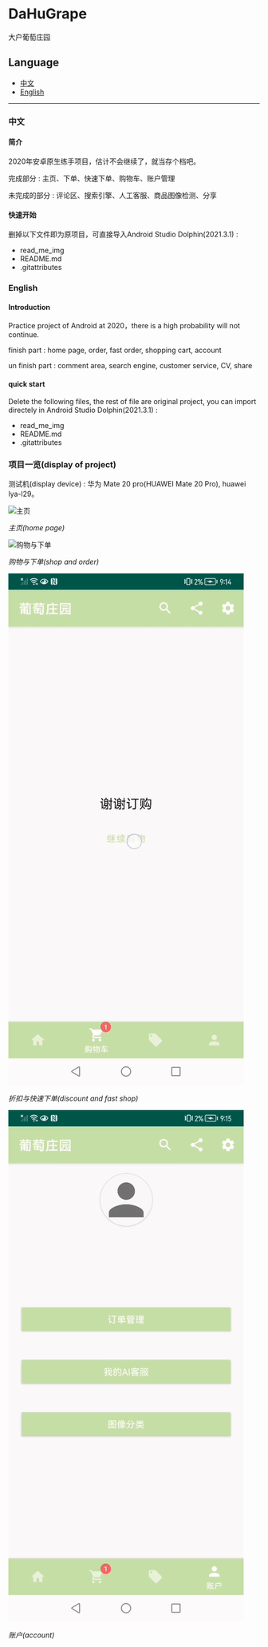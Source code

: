 # DaHuGrape
 大户葡萄庄园

## Language

- [中文](#中文)
- [English](#english)

---

### 中文

#### 简介

2020年安卓原生练手项目，估计不会继续了，就当存个档吧。

完成部分 : 主页、下单、快速下单、购物车、账户管理

未完成的部分 : 评论区、搜索引擎、人工客服、商品图像检测、分享

#### 快速开始

删掉以下文件即为原项目，可直接导入Android Studio Dolphin(2021.3.1) : 
- read_me_img
- README.md
- .gitattributes

### English

#### Introduction

Practice project of Android at 2020，there is a high probability will not continue.

finish part : home page, order, fast order, shopping cart, account

un finish part : comment area, search engine, customer service, CV, share

#### quick start

Delete the following files, the rest of file are original project, you can import directely in Android Studio Dolphin(2021.3.1) : 
- read_me_img
- README.md
- .gitattributes

### 项目一览(display of project)

测试机(display device) : 华为 Mate 20 pro(HUAWEI Mate 20 Pro), huawei lya-l29。

![主页](./read_me_img/1_home_page.gif)

_主页(home page)_

![购物与下单](./read_me_img/2_shop_order.gif)

_购物与下单(shop and order)_

![折扣页与快速下单](./read_me_img/3_discount_fast_shop.gif)

_折扣与快速下单(discount and fast shop)_

![账户](./read_me_img/4_account.gif)

_账户(account)_
